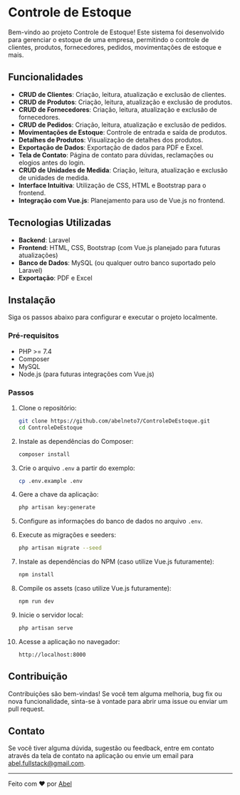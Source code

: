 # Controle de Estoque

Bem-vindo ao projeto Controle de Estoque! Este sistema foi desenvolvido para gerenciar o estoque de uma empresa, permitindo o controle de clientes, produtos, fornecedores, pedidos, movimentações de estoque e mais.

## Funcionalidades

- **CRUD de Clientes**: Criação, leitura, atualização e exclusão de clientes.
- **CRUD de Produtos**: Criação, leitura, atualização e exclusão de produtos.
- **CRUD de Fornecedores**: Criação, leitura, atualização e exclusão de fornecedores.
- **CRUD de Pedidos**: Criação, leitura, atualização e exclusão de pedidos.
- **Movimentações de Estoque**: Controle de entrada e saída de produtos.
- **Detalhes de Produtos**: Visualização de detalhes dos produtos.
- **Exportação de Dados**: Exportação de dados para PDF e Excel.
- **Tela de Contato**: Página de contato para dúvidas, reclamações ou elogios antes do login.
- **CRUD de Unidades de Medida**: Criação, leitura, atualização e exclusão de unidades de medida.
- **Interface Intuitiva**: Utilização de CSS, HTML e Bootstrap para o frontend.
- **Integração com Vue.js**: Planejamento para uso de Vue.js no frontend.

## Tecnologias Utilizadas

- **Backend**: Laravel
- **Frontend**: HTML, CSS, Bootstrap (com Vue.js planejado para futuras atualizações)
- **Banco de Dados**: MySQL (ou qualquer outro banco suportado pelo Laravel)
- **Exportação**: PDF e Excel

## Instalação

Siga os passos abaixo para configurar e executar o projeto localmente.

### Pré-requisitos

- PHP >= 7.4
- Composer
- MySQL
- Node.js (para futuras integrações com Vue.js)

### Passos

1. Clone o repositório:
    ```bash
    git clone https://github.com/abelneto7/ControleDeEstoque.git
    cd ControleDeEstoque
    ```

2. Instale as dependências do Composer:
    ```bash
    composer install
    ```

3. Crie o arquivo `.env` a partir do exemplo:
    ```bash
    cp .env.example .env
    ```

4. Gere a chave da aplicação:
    ```bash
    php artisan key:generate
    ```

5. Configure as informações do banco de dados no arquivo `.env`.

6. Execute as migrações e seeders:
    ```bash
    php artisan migrate --seed
    ```

7. Instale as dependências do NPM (caso utilize Vue.js futuramente):
    ```bash
    npm install
    ```

8. Compile os assets (caso utilize Vue.js futuramente):
    ```bash
    npm run dev
    ```

9. Inicie o servidor local:
    ```bash
    php artisan serve
    ```

10. Acesse a aplicação no navegador:
    ```
    http://localhost:8000
    ```

## Contribuição

Contribuições são bem-vindas! Se você tem alguma melhoria, bug fix ou nova funcionalidade, sinta-se à vontade para abrir uma issue ou enviar um pull request.

## Contato

Se você tiver alguma dúvida, sugestão ou feedback, entre em contato através da tela de contato na aplicação ou envie um email para [abel.fullstack@gmail.com](mailto:abel.fullstack@gmail.com).

---

Feito com ❤️ por [Abel](https://github.com/abelneto7)

